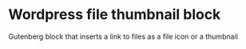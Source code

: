 # Wordpress file thumbnail block
Gutenberg block that inserts a link to files as a file icon or a thumbnail
